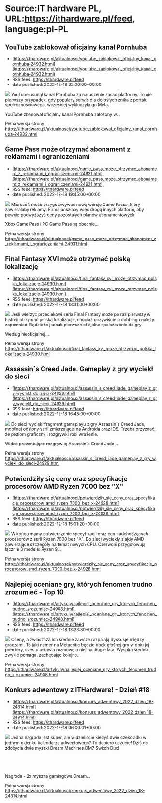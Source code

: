 # Source:IT hardware PL, URL:https://ithardware.pl/feed, language:pl-PL

## YouTube zablokował oficjalny kanał Pornhuba
 - [https://ithardware.pl/aktualnosci/youtube_zablokowal_oficjalny_kanal_pornhuba-24932.html](https://ithardware.pl/aktualnosci/youtube_zablokowal_oficjalny_kanal_pornhuba-24932.html)
 - RSS feed: https://ithardware.pl/feed
 - date published: 2022-12-18 22:00:00+00:00

<img src="https://ithardware.pl/artykuly/min/24932_1.jpg" />            YouTube usunął kanał Pornhuba za naruszenie zasad platformy. To nie pierwszy przypadek, gdy populary serwis dla dorosłych znika z portalu społecznościowego, wcześniej wykluczyła go Meta.

YouTube zbanował oficjalny kanał Pornhuba założony w...
            <p>Pełna wersja strony <a href="https://ithardware.pl/aktualnosci/youtube_zablokowal_oficjalny_kanal_pornhuba-24932.html">https://ithardware.pl/aktualnosci/youtube_zablokowal_oficjalny_kanal_pornhuba-24932.html</a></p>

## Game Pass może otrzymać abonament z reklamami i ograniczeniami
 - [https://ithardware.pl/aktualnosci/game_pass_moze_otrzymac_abonament_z_reklamami_i_ograniczeniami-24931.html](https://ithardware.pl/aktualnosci/game_pass_moze_otrzymac_abonament_z_reklamami_i_ograniczeniami-24931.html)
 - RSS feed: https://ithardware.pl/feed
 - date published: 2022-12-18 19:45:00+00:00

<img src="https://ithardware.pl/artykuly/min/24931_1.jpg" />            Microsoft może przygotowywać nową wersję Game Passa, kt&oacute;ry zawierałaby reklamy. Firma poszłaby więc drogą innych platform, aby pewnie podwyższyć ceny pozostałych plan&oacute;w abonamentowych.

Xbox Game Pass i PC Game Pass są obecnie...
            <p>Pełna wersja strony <a href="https://ithardware.pl/aktualnosci/game_pass_moze_otrzymac_abonament_z_reklamami_i_ograniczeniami-24931.html">https://ithardware.pl/aktualnosci/game_pass_moze_otrzymac_abonament_z_reklamami_i_ograniczeniami-24931.html</a></p>

## Final Fantasy XVI może otrzymać polską lokalizację
 - [https://ithardware.pl/aktualnosci/final_fantasy_xvi_moze_otrzymac_polska_lokalizacje-24930.html](https://ithardware.pl/aktualnosci/final_fantasy_xvi_moze_otrzymac_polska_lokalizacje-24930.html)
 - RSS feed: https://ithardware.pl/feed
 - date published: 2022-12-18 18:31:00+00:00

<img src="https://ithardware.pl/artykuly/min/24930_1.jpg" />            Jeśli wierzyć przeciekowi seria Final Fantasy może po raz pierwszy w historii otrzymać polską lokalizację, chociaż oczywiście o dubbingu należy zapomnieć. Będzie to jednak pierwsze oficjalne spolszczenie do gry.

Według nieoficjalnej...
            <p>Pełna wersja strony <a href="https://ithardware.pl/aktualnosci/final_fantasy_xvi_moze_otrzymac_polska_lokalizacje-24930.html">https://ithardware.pl/aktualnosci/final_fantasy_xvi_moze_otrzymac_polska_lokalizacje-24930.html</a></p>

## Assassin`s Creed Jade. Gameplay z gry wyciekł do sieci
 - [https://ithardware.pl/aktualnosci/assassin_s_creed_jade_gameplay_z_gry_wyciekl_do_sieci-24929.html](https://ithardware.pl/aktualnosci/assassin_s_creed_jade_gameplay_z_gry_wyciekl_do_sieci-24929.html)
 - RSS feed: https://ithardware.pl/feed
 - date published: 2022-12-18 16:45:00+00:00

<img src="https://ithardware.pl/artykuly/min/24929_1.jpg" />            Do sieci wyciekł fragment gameplayu z gry Assassin`s Creed Jade, mobilnej odsłony serii zmierzającej na Androida oraz iOS. Trzeba przyznać, że poziom graficzny i rozgrywki robi wrażenie.

Wideo prezentujące rozgrywkę&nbsp;Assassin`s Creed Jade...
            <p>Pełna wersja strony <a href="https://ithardware.pl/aktualnosci/assassin_s_creed_jade_gameplay_z_gry_wyciekl_do_sieci-24929.html">https://ithardware.pl/aktualnosci/assassin_s_creed_jade_gameplay_z_gry_wyciekl_do_sieci-24929.html</a></p>

## Potwierdziły się ceny oraz specyfikacje procesorów AMD Ryzen 7000 bez "X"
 - [https://ithardware.pl/aktualnosci/potwierdzily_sie_ceny_oraz_specyfikacje_procesorow_amd_ryzen_7000_bez_x-24928.html](https://ithardware.pl/aktualnosci/potwierdzily_sie_ceny_oraz_specyfikacje_procesorow_amd_ryzen_7000_bez_x-24928.html)
 - RSS feed: https://ithardware.pl/feed
 - date published: 2022-12-18 15:01:20+00:00

<img src="https://ithardware.pl/artykuly/min/24928_1.jpg" />            W końcu mamy potwierdzenie specyfikacji oraz cen nadchodzących procesor&oacute;w z serii Ryzen 7000 bez &quot;X&quot;. Do sieci wyciekły slajdy AMD zawierające szczeg&oacute;ły na temat nowych CPU. Czerwoni przygotowują łącznie 3 modele: Ryzen 9...
            <p>Pełna wersja strony <a href="https://ithardware.pl/aktualnosci/potwierdzily_sie_ceny_oraz_specyfikacje_procesorow_amd_ryzen_7000_bez_x-24928.html">https://ithardware.pl/aktualnosci/potwierdzily_sie_ceny_oraz_specyfikacje_procesorow_amd_ryzen_7000_bez_x-24928.html</a></p>

## Najlepiej oceniane gry, których fenomen trudno zrozumieć - Top 10
 - [https://ithardware.pl/artykuly/najlepiej_oceniane_gry_ktorych_fenomen_trudno_zrozumiec-24908.html](https://ithardware.pl/artykuly/najlepiej_oceniane_gry_ktorych_fenomen_trudno_zrozumiec-24908.html)
 - RSS feed: https://ithardware.pl/feed
 - date published: 2022-12-18 13:23:30+00:00

<img src="https://ithardware.pl/artykuly/min/24908_1.jpg" />            Oceny, a zwłaszcza ich średnie zawsze rozpalają dyskusje między graczami. To jaki numer na Metacritic będzie obok głośnej gry w dniu jej premiery, często ustawia rozmowę o niej na długie lata. Wysoka średnia zwykle pomaga, zachęcając kolejne...
            <p>Pełna wersja strony <a href="https://ithardware.pl/artykuly/najlepiej_oceniane_gry_ktorych_fenomen_trudno_zrozumiec-24908.html">https://ithardware.pl/artykuly/najlepiej_oceniane_gry_ktorych_fenomen_trudno_zrozumiec-24908.html</a></p>

## Konkurs adwentowy z ITHardware! - Dzień #18
 - [https://ithardware.pl/aktualnosci/konkurs_adwentowy_2022_dzien_18-24814.html](https://ithardware.pl/aktualnosci/konkurs_adwentowy_2022_dzien_18-24814.html)
 - RSS feed: https://ithardware.pl/feed
 - date published: 2022-12-18 06:00:01+00:00

<img src="https://ithardware.pl/artykuly/min/24814_1.png" />            Jedna nagroda jest super, ale widzieliście kiedyś dwie czekoladki w jednym okienku kalendarza adwentowego? To dopiero uczucie! Dziś do zdobycia dwie myszki Dream Machines DM7 Switch Duo!

&nbsp;

&nbsp;

Nagroda - 2x myszka gamingowa Dream...
            <p>Pełna wersja strony <a href="https://ithardware.pl/aktualnosci/konkurs_adwentowy_2022_dzien_18-24814.html">https://ithardware.pl/aktualnosci/konkurs_adwentowy_2022_dzien_18-24814.html</a></p>

